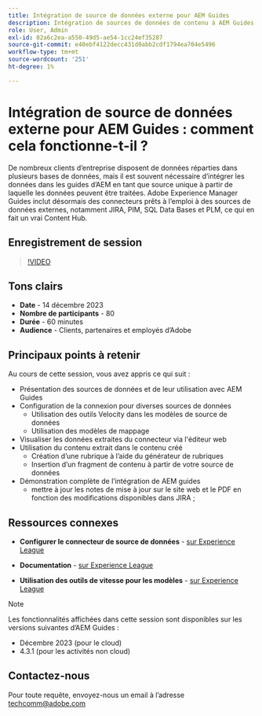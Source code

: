 ```yaml
---
title: Intégration de source de données externe pour AEM Guides
description: Intégration de sources de données de contenu à AEM Guides .
role: User, Admin
exl-id: 02a6c2ea-a550-49d5-ae54-1cc24ef35287
source-git-commit: e40ebf4122decc431d0abb2cdf1794ea704e5496
workflow-type: tm+mt
source-wordcount: '251'
ht-degree: 1%

---
```


# Intégration de source de données externe pour AEM Guides : comment cela fonctionne-t-il ?

De nombreux clients d’entreprise disposent de données réparties dans plusieurs bases de données, mais il est souvent nécessaire d’intégrer les données dans les guides d’AEM en tant que source unique à partir de laquelle les données peuvent être traitées.
Adobe Experience Manager Guides inclut désormais des connecteurs prêts à l’emploi à des sources de données externes, notamment JIRA, PIM, SQL Data Bases et PLM, ce qui en fait un vrai Content Hub.


## Enregistrement de session

>[!VIDEO](https://video.tv.adobe.com/v/3426542/datasources-aem-guides)

## Tons clairs

- **Date** - 14 décembre 2023
- **Nombre de participants** - 80
- **Durée** - 60 minutes
- **Audience** - Clients, partenaires et employés d’Adobe

## Principaux points à retenir

Au cours de cette session, vous avez appris ce qui suit :
- Présentation des sources de données et de leur utilisation avec AEM Guides
- Configuration de la connexion pour diverses sources de données
   - Utilisation des outils Velocity dans les modèles de source de données
   - Utilisation des modèles de mappage
- Visualiser les données extraites du connecteur via l&#39;éditeur web
- Utilisation du contenu extrait dans le contenu créé
   - Création d’une rubrique à l’aide du générateur de rubriques
   - Insertion d’un fragment de contenu à partir de votre source de données
- Démonstration complète de l’intégration de AEM guides
   - mettre à jour les notes de mise à jour sur le site web et le PDF en fonction des modifications disponibles dans JIRA ;


## Ressources connexes

- **Configurer le connecteur de source de données** - [ sur Experience League](https://experienceleague.adobe.com/docs/experience-manager-guides/using/install-guide/cs-ig/web-editor-configs-cs/conf-data-source-connector-tools.html?lang=en)

- **Documentation** - [ sur Experience League](https://experienceleague.adobe.com/docs/experience-manager-guides/using/user-guide/author-content/create-preview-topics/author-content-aem-guides/work-with-web-editor/web-editor-content-snippet.html)

- **Utilisation des outils de vitesse pour les modèles** - [ sur Experience League](https://experienceleague.adobe.com/docs/experience-manager-guides/using/user-guide/author-content/create-preview-topics/author-content-aem-guides/work-with-web-editor/web-editor-content-snippet.html?lang=en#use-velocity-tools)



>[!NOTE]
>
> Les fonctionnalités affichées dans cette session sont disponibles sur les versions suivantes d’AEM Guides :
> - Décembre 2023 (pour le cloud)
> - 4.3.1 (pour les activités non cloud)



## Contactez-nous

Pour toute requête, envoyez-nous un email à l’adresse <techcomm@adobe.com>
